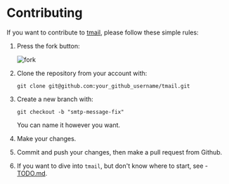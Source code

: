 # Contributing

If you want to contribute to [tmail](https://github.com/0xAX/tmail), please follow these simple rules:

1. Press the fork button:

    ![fork](http://oi58.tinypic.com/jj2trm.jpg)

2. Clone the repository from your account with:

    ```
    git clone git@github.com:your_github_username/tmail.git
    ```

3. Create a new branch with:

    ```
    git checkout -b "smtp-message-fix"
    ```
    You can name it however you want.

4. Make your changes.

5. Commit and push your changes, then make a pull request from Github.

6. If you want to dive into `tmail`, but don't know where to start,
see - [TODO.md](https://github.com/0xAX/tmail/blob/master/TODO.md).